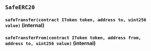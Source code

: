 ## `SafeERC20`






### `safeTransfer(contract IToken token, address to, uint256 value)` (internal)





### `safeTransferFrom(contract IToken token, address from, address to, uint256 value)` (internal)






